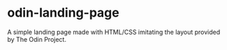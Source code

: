 # odin-landing-page

A simple landing page made with HTML/CSS imitating the layout provided by The Odin Project.